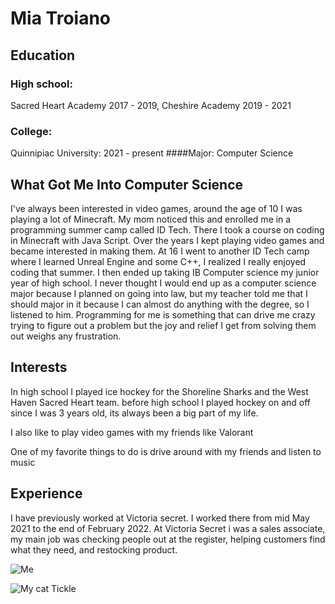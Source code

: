 # Mia Troiano

## Education

### High school:
Sacred Heart Academy 2017 - 2019, Cheshire Academy 2019 - 2021
### College:
Quinnipiac University: 2021 - present
####Major:
Computer Science
## What Got Me Into Computer Science
I've always been interested in video games, around the age of 10 I was playing a lot of Minecraft. My mom noticed this and enrolled me in a programming summer camp called ID Tech. There I took a course on coding in Minecraft with Java Script. Over the years I kept playing video games and became interested in making them. At 16 I went to another ID Tech camp where I learned Unreal Engine and some C++, I realized I really enjoyed coding that summer. I then ended up taking IB Computer science my junior year of high school. I never thought I would end up as a computer science major because I planned on going into law, but my teacher told me that I should major in it because I can almost do anything with the degree, so I listened to him. Programming for me is something that can drive me crazy trying to figure out a problem but the joy and relief I get from solving them out weighs any frustration.

## Interests
In high school I played ice hockey for the Shoreline Sharks and the West Haven Sacred Heart team. before high school I played hockey on and off since I was 3 years old, its always been a big part of my life.

I also like to play video games with my friends like Valorant

One of my favorite things to do is drive around with my friends and listen to music

## Experience
I have previously worked at Victoria secret. I worked there from mid May 2021 to the end of February 2022. At Victoria Secret i was a sales associate, my main job was checking people out at the register, helping customers find what they need, and restocking product.

![Me](./Desktop/mia.jpeg)



![My cat Tickle](./Desktop/tickle.jpeg)
